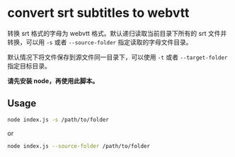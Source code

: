 #  convert srt subtitles to webvtt

转换 srt 格式的字母为 webvtt 格式。默认递归读取当前目录下所有的 srt 文件并转换，可以用 `-s` 或者 `--source-folder` 指定读取的字母文件目录。

默认情况下将文件保存到源文件同一目录下，可以使用 `-t` 或者 `--target-folder` 指定目标目录。

**请先安装 node，再使用此脚本。**

## Usage

```bash
node index.js -s /path/to/folder
```
or
```bash
node index.js --source-folder /path/to/folder
```
